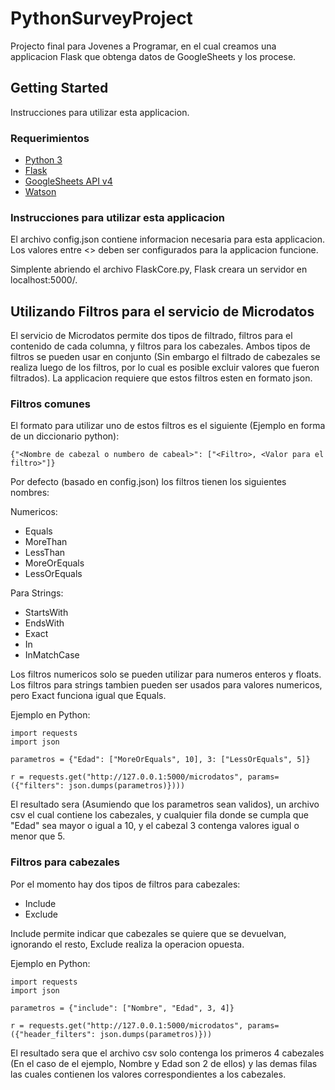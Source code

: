# PythonSurveyProject

Projecto final para Jovenes a Programar, en el cual creamos una applicacion Flask que obtenga datos de GoogleSheets y los procese.

## Getting Started

Instrucciones para utilizar esta applicacion.

### Requerimientos

* [Python 3](https://www.python.org/downloads/release/python-363/)
* [Flask](https://github.com/pallets/flask)
* [GoogleSheets API v4](https://developers.google.com/sheets/api/quickstart/python) 
* [Watson](https://github.com/watson-developer-cloud/python-sdk)

### Instrucciones para utilizar esta applicacion

El archivo config.json contiene informacion necesaria para esta applicacion.
Los valores entre <> deben ser configurados para la applicacion funcione.

Simplente abriendo el archivo FlaskCore.py, Flask creara un servidor en localhost:5000/.

## Utilizando Filtros para el servicio de Microdatos

El servicio de Microdatos permite dos tipos de filtrado, filtros para el contenido de cada columna, y filtros para los cabezales.
Ambos tipos de filtros se pueden usar en conjunto (Sin embargo el filtrado de cabezales se realiza luego de los filtros, por lo cual es posible
excluir valores que fueron filtrados).
La applicacion requiere que estos filtros esten en formato json.

### Filtros comunes

El formato para utilizar uno de estos filtros es el siguiente (Ejemplo en forma de un diccionario python):

```
{"<Nombre de cabezal o numbero de cabeal>": ["<Filtro>, <Valor para el filtro>"]}
```

Por defecto (basado en config.json) los filtros tienen los siguientes nombres:

Numericos:
* Equals 
* MoreThan 
* LessThan 
* MoreOrEquals 
* LessOrEquals

Para Strings:
* StartsWith 
* EndsWith 
* Exact
* In
* InMatchCase

Los filtros numericos solo se pueden utilizar para numeros enteros y floats.
Los filtros para strings tambien pueden ser usados para valores numericos, pero Exact funciona igual que Equals.


Ejemplo en Python:

```
import requests
import json 

parametros = {"Edad": ["MoreOrEquals", 10], 3: ["LessOrEquals", 5]}

r = requests.get("http://127.0.0.1:5000/microdatos", params=({"filters": json.dumps(parametros)})))
```

El resultado sera (Asumiendo que los parametros sean validos), un archivo csv el cual contiene los cabezales, y cualquier fila donde
se cumpla que "Edad" sea mayor o igual a 10, y el cabezal 3 contenga valores igual o menor que 5.


### Filtros para cabezales

Por el momento hay dos tipos de filtros para cabezales:

* Include
* Exclude

Include permite indicar que cabezales se quiere que se devuelvan, ignorando el resto, Exclude realiza la operacion opuesta.


Ejemplo en Python:

```
import requests
import json

parametros = {"include": ["Nombre", "Edad", 3, 4]}

r = requests.get("http://127.0.0.1:5000/microdatos", params=({"header_filters": json.dumps(parametros)}))
```

El resultado sera que el archivo csv solo contenga los primeros 4 cabezales (En el caso de el ejemplo, Nombre y Edad son 2 de ellos) y las demas filas las cuales contienen los valores correspondientes a los cabezales.
